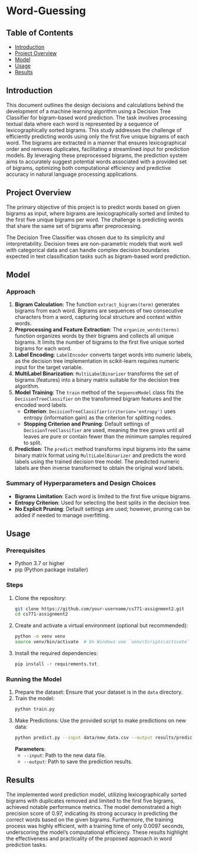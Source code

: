 # Word-Guessing

## Table of Contents
- [Introduction](#introduction)
- [Project Overview](#project-overview)
- [Model](#model)
- [Usage](#usage)
- [Results](#results)

## Introduction
This document outlines the design decisions and calculations behind the development of a machine learning algorithm using a Decision Tree Classifier for bigram-based word prediction. The task involves processing textual data where each word is represented by a sequence of lexicographically sorted bigrams. This study addresses the challenge of efficiently predicting words using only the first five unique bigrams of each word. The bigrams are extracted in a manner that ensures lexicographical order and removes duplicates, facilitating a streamlined input for prediction models. By leveraging these preprocessed bigrams, the prediction system aims to accurately suggest potential words associated with a provided set of bigrams, optimizing both computational efficiency and predictive accuracy in natural language processing applications.

## Project Overview
The primary objective of this project is to predict words based on given bigrams as input, where bigrams are lexicographically sorted and limited to the first five unique bigrams per word. The challenge is predicting words that share the same set of bigrams after preprocessing. 

The Decision Tree Classifier was chosen due to its simplicity and interpretability. Decision trees are non-parametric models that work well with categorical data and can handle complex decision boundaries expected in text classification tasks such as bigram-based word prediction.

## Model

### Approach
1. **Bigram Calculation**: The function `extract_bigrams(term)` generates bigrams from each word. Bigrams are sequences of two consecutive characters from a word, capturing local structure and context within words.
2. **Preprocessing and Feature Extraction**: The `organize_words(terms)` function organizes words by their bigrams and collects all unique bigrams. It limits the number of bigrams to the first five unique sorted bigrams for each word.
3. **Label Encoding**: `LabelEncoder` converts target words into numeric labels, as the decision tree implementation in scikit-learn requires numeric input for the target variable.
4. **MultiLabel Binarization**: `MultiLabelBinarizer` transforms the set of bigrams (features) into a binary matrix suitable for the decision tree algorithm.
5. **Model Training**: The `train` method of the `SequenceModel` class fits the `DecisionTreeClassifier` on the transformed bigram features and the encoded word labels.
    - **Criterion**: `DecisionTreeClassifier(criterion='entropy')` uses entropy (information gain) as the criterion for splitting nodes.
    - **Stopping Criterion and Pruning**: Default settings of `DecisionTreeClassifier` are used, meaning the tree grows until all leaves are pure or contain fewer than the minimum samples required to split.
6. **Prediction**: The `predict` method transforms input bigrams into the same binary matrix format using `MultiLabelBinarizer` and predicts the word labels using the trained decision tree model. The predicted numeric labels are then inverse transformed to obtain the original word labels.

### Summary of Hyperparameters and Design Choices
- **Bigrams Limitation**: Each word is limited to the first five unique bigrams.
- **Entropy Criterion**: Used for selecting the best splits in the decision tree.
- **No Explicit Pruning**: Default settings are used; however, pruning can be added if needed to manage overfitting.

## Usage

### Prerequisites
- Python 3.7 or higher
- pip (Python package installer)

### Steps
1. Clone the repository:
    ```bash
    git clone https://github.com/your-username/cs771-assignment2.git
    cd cs771-assignment2
    ```
2. Create and activate a virtual environment (optional but recommended):
    ```bash
    python -m venv venv
    source venv/bin/activate  # On Windows use `venv\Scripts\activate`
    ```
3. Install the required dependencies:
    ```bash
    pip install -r requirements.txt
    ```

### Running the Model
1. Prepare the dataset: Ensure that your dataset is in the `data` directory.
2. Train the model:
    ```bash
    python train.py
    ```
3. Make Predictions:
    Use the provided script to make predictions on new data:
    ```bash
    python predict.py --input data/new_data.csv --output results/predictions.csv
    ```
    **Parameters**:
    - `--input`: Path to the new data file.
    - `--output`: Path to save the prediction results.

## Results
The implemented word prediction model, utilizing lexicographically sorted bigrams with duplicates removed and limited to the first five bigrams, achieved notable performance metrics. The model demonstrated a high precision score of 0.97, indicating its strong accuracy in predicting the correct words based on the given bigrams. Furthermore, the training process was highly efficient, with a training time of only 0.0097 seconds, underscoring the model’s computational efficiency. These results highlight the effectiveness and practicality of the proposed approach in word prediction tasks.

